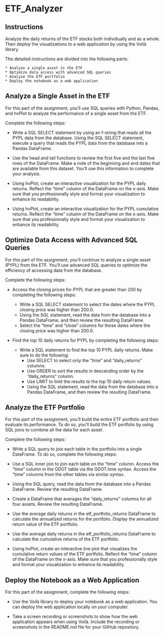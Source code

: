# ETF_Analyzer

## Instructions
Analyze the daily returns of the ETF stocks both individually and as a whole. Then deploy the visualizations to a web application by using the Voilà library.

The detailed instructions are divided into the following parts:
    
    * Analyze a single asset in the ETF
    * Optimize data access with advanced SQL queries
    * Analyze the ETF portfolio
    * Deploy the notebook as a web application
    
## Analyze a Single Asset in the ETF
For this part of the assignment, you’ll use SQL queries with Python, Pandas, and hvPlot to analyze the performance of a single asset from the ETF.

Complete the following steps:

* Write a SQL SELECT statement by using an f-string that reads all the PYPL data from the database. Using the SQL SELECT statement, execute a query that reads the PYPL data from the database into a Pandas DataFrame.

* Use the head and tail functions to review the first five and the last five rows of the DataFrame. Make a note of the beginning and end dates that are available from this dataset. You’ll use this information to complete your analysis.

* Using hvPlot, create an interactive visualization for the PYPL daily returns. Reflect the “time” column of the DataFrame on the x-axis. Make sure that you professionally style and format your visualization to enhance its readability.

* Using hvPlot, create an interactive visualization for the PYPL cumulative returns. Reflect the “time” column of the DataFrame on the x-axis. Make sure that you professionally style and format your visualization to enhance its readability.

## Optimize Data Access with Advanced SQL Queries
For this part of the assignment, you’ll continue to analyze a single asset (PYPL) from the ETF. You’ll use advanced SQL queries to optimize the efficiency of accessing data from the database.

Complete the following steps:

* Access the closing prices for PYPL that are greater than 200 by completing the following steps:
    * Write a SQL SELECT statement to select the dates where the PYPL closing price was higher than 200.0.
    * Using the SQL statement, read the data from the database into a Pandas DataFrame, and then review the resulting DataFrame.
    * Select the “time” and “close” columns for those dates where the closing price was higher than 200.0.
    
* Find the top 10 daily returns for PYPL by completing the following steps:
    * Write a SQL statement to find the top 10 PYPL daily returns. Make sure to do the following:
        * Use SELECT to select only the “time” and “daily_returns” columns.
        * Use ORDER to sort the results in descending order by the “daily_returns” column.
        * Use LIMIT to limit the results to the top 10 daily return values.
        * Using the SQL statement, read the data from the database into a Pandas DataFrame, and then review the resulting DataFrame.

## Analyze the ETF Portfolio
For this part of the assignment, you’ll build the entire ETF portfolio and then evaluate its performance. To do so, you’ll build the ETF portfolio by using SQL joins to combine all the data for each asset.

Complete the following steps:

* Write a SQL query to join each table in the portfolio into a single DataFrame. To do so, complete the following steps:

* Use a SQL inner join to join each table on the “time” column. Access the “time” column in the GDOT table via the GDOT.time syntax. Access the “time” columns from the other tables via similar syntax.

* Using the SQL query, read the data from the database into a Pandas DataFrame. Review the resulting DataFrame.

* Create a DataFrame that averages the “daily_returns” columns for all four assets. Review the resulting DataFrame.

* Use the average daily returns in the etf_portfolio_returns DataFrame to calculate the annualized returns for the portfolio. Display the annualized return value of the ETF portfolio.

* Use the average daily returns in the etf_portfolio_returns DataFrame to calculate the cumulative returns of the ETF portfolio.

* Using hvPlot, create an interactive line plot that visualizes the cumulative return values of the ETF portfolio. Reflect the “time” column of the DataFrame on the x-axis. Make sure that you professionally style and format your visualization to enhance its readability.

## Deploy the Notebook as a Web Application
For this part of the assignment, complete the following steps:

* Use the Voilà library to deploy your notebook as a web application. You can deploy the web application locally on your computer.

* Take a screen recording or screenshots to show how the web application appears when using Voilà. Include the recording or screenshots in the README.md file for your GitHub repository.